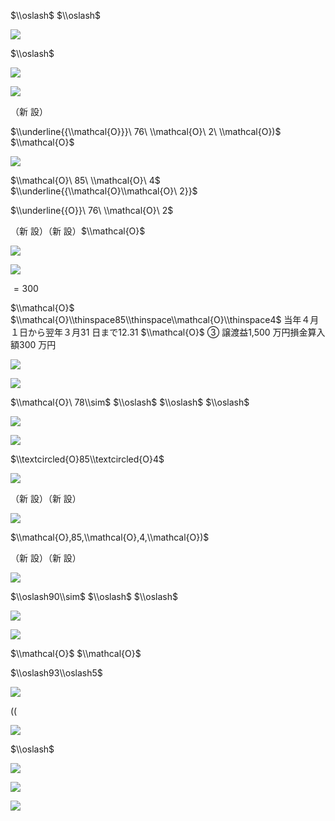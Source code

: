 $\\oslash$ $\\oslash$

![](https://www.nta.go.jp/tmp/245c74b1-1c34-4ac1-a3ec-c834bc3d9458/images/f3ed1dff7509d54c81f5fc4ebefa7d0e51f5d0b286209321956eb0f9a96eca87.jpg)

$\\oslash$

![](https://www.nta.go.jp/tmp/245c74b1-1c34-4ac1-a3ec-c834bc3d9458/images/5019fb7a79b36e23c0e5cebc28304c988190ea71d44c18118ab3a387c7448673.jpg)

![](https://www.nta.go.jp/tmp/245c74b1-1c34-4ac1-a3ec-c834bc3d9458/images/63d8fa738d04eceab6cc9080c8af54dc1f0c2237910425af83a3eed6f1df326b.jpg)

（新 設）

$\\underline{{\\mathcal{O}}}\ 76\ \\mathcal{O}\ 2\ \\mathcal{O})$ $\\mathcal{O}$

![](https://www.nta.go.jp/tmp/245c74b1-1c34-4ac1-a3ec-c834bc3d9458/images/f92a508989e71819f902e9a05fb74809fa03f443d544c33acafac4bda7e4b94c.jpg)

$\\mathcal{O}\ 85\ \\mathcal{O}\ 4$ $\\underline{{\\mathcal{O}\\mathcal{O}\ 2}}$

$\\underline{{O}}\ 76\ \\mathcal{O}\ 2$

（新 設）（新 設）$\\mathcal{O}$

![](https://www.nta.go.jp/tmp/245c74b1-1c34-4ac1-a3ec-c834bc3d9458/images/e071bc666fe24a2215f71d3fbf6b1ccd8ceaa68a18c1625a1e0d20acd134578a.jpg)

![](https://www.nta.go.jp/tmp/245c74b1-1c34-4ac1-a3ec-c834bc3d9458/images/7db6dd4a8c5cf989b338a3ba0e21c73b8154d116f92541fc435151393f08c716.jpg)

$=300$

$\\mathcal{O}$ $\\mathcal{O}\\thinspace85\\thinspace\\mathcal{O}\\thinspace4$ 当年４月１日から翌年３月31 日まで12.31 $\\mathcal{O}$ ③ 譲渡益1,500 万円損金算入額300 万円

![](https://www.nta.go.jp/tmp/245c74b1-1c34-4ac1-a3ec-c834bc3d9458/images/fb765f2b3329cd98f863b0a9f326a0677fbaa084ee86034b30030330c15f836a.jpg)

![](https://www.nta.go.jp/tmp/245c74b1-1c34-4ac1-a3ec-c834bc3d9458/images/689f92cd98c5d5ca979aabfe7f4ad7b16eb13312d13a01018714fd390c54ced8.jpg)

$\\mathcal{O}\ 78\\sim$ $\\oslash$ $\\oslash$ $\\oslash$

![](https://www.nta.go.jp/tmp/245c74b1-1c34-4ac1-a3ec-c834bc3d9458/images/9840052aa641854d8239f83a54c4a0abad8aa9fab7a57978d6a75728006037c2.jpg)

![](https://www.nta.go.jp/tmp/245c74b1-1c34-4ac1-a3ec-c834bc3d9458/images/080880a240275859ae4beba1842840fa1946b07af3f08e22fa577d9dad85976f.jpg)

$\\textcircled{O}85\\textcircled{O}4$

![](https://www.nta.go.jp/tmp/245c74b1-1c34-4ac1-a3ec-c834bc3d9458/images/6e9d8f8ef2947054f635175b9f7a25aed05baea6617db369632f45f5a378975f.jpg)

（新 設）（新 設）

![](https://www.nta.go.jp/tmp/245c74b1-1c34-4ac1-a3ec-c834bc3d9458/images/d9ff2133111262852f6206c4cd05f160c87fbdc92526394e54aaf552341525db.jpg)

$\\mathcal{O},85,\\mathcal{O},4,\\mathcal{O})$

（新 設）（新 設）

![](https://www.nta.go.jp/tmp/245c74b1-1c34-4ac1-a3ec-c834bc3d9458/images/abfc05cd45e2f123d61d3ff4620d007942e2714c00c464d223473b1826ad0aea.jpg)

$\\oslash90\\sim$ $\\oslash$ $\\oslash$

![](https://www.nta.go.jp/tmp/245c74b1-1c34-4ac1-a3ec-c834bc3d9458/images/1eb1d6cef8cd0c146c384a92a9b4c468f4ba04ca61d879bf926baab00c99ed82.jpg)

![](https://www.nta.go.jp/tmp/245c74b1-1c34-4ac1-a3ec-c834bc3d9458/images/e211e855547f91ac620ad4c44667c91f1350867aa8af9129b08477b61997499e.jpg)

$\\mathcal{O}$ $\\mathcal{O}$

$\\oslash93\\oslash5$

![](https://www.nta.go.jp/tmp/245c74b1-1c34-4ac1-a3ec-c834bc3d9458/images/0ff53fb2e7188440beb4b3459a5faa176d3a4df2f91306f6e91f7aba236fc959.jpg)

((

![](https://www.nta.go.jp/tmp/245c74b1-1c34-4ac1-a3ec-c834bc3d9458/images/672f418a7649585091165d88350b3ed76ff1b6848ae517d18a6d921fcb0b4efa.jpg)

$\\oslash$

![](https://www.nta.go.jp/tmp/245c74b1-1c34-4ac1-a3ec-c834bc3d9458/images/4abf2ae52581fb22942c71f01c88bb6aa48bae4e54e90ac171f53854feee6de1.jpg)

![](https://www.nta.go.jp/tmp/245c74b1-1c34-4ac1-a3ec-c834bc3d9458/images/fe7077be5430dc9fe376b3e596b259604423c6a9b67385c0458f1c1ee4591668.jpg)

![](https://www.nta.go.jp/tmp/245c74b1-1c34-4ac1-a3ec-c834bc3d9458/images/ba2271675815e1a50492476f6548234d693fc66a506a4f543d9adcb23c663439.jpg)